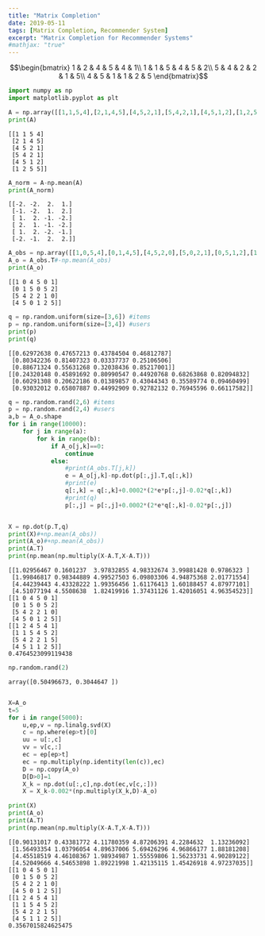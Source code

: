 ```yaml
---
title: "Matrix Completion"
date: 2019-05-11
tags: [Matrix Completion, Recommender System]
excerpt: "Matrix Completion for Recommender Systems"
#mathjax: "true"
---
```


$$\begin{bmatrix}
1 & 2 & 4 & 5 & 4 & 1\\
1 & 1 & 5 & 4 & 5 & 2\\
5 & 4 & 2 & 2 & 1 & 5\\
4 & 5 & 1 & 1 & 2 & 5
\end{bmatrix}$$



```python
import numpy as np
import matplotlib.pyplot as plt

A = np.array([[1,1,5,4],[2,1,4,5],[4,5,2,1],[5,4,2,1],[4,5,1,2],[1,2,5,5]])
print(A)
```

    [[1 1 5 4]
     [2 1 4 5]
     [4 5 2 1]
     [5 4 2 1]
     [4 5 1 2]
     [1 2 5 5]]



```python
A_norm = A-np.mean(A)
print(A_norm)
```

    [[-2. -2.  2.  1.]
     [-1. -2.  1.  2.]
     [ 1.  2. -1. -2.]
     [ 2.  1. -1. -2.]
     [ 1.  2. -2. -1.]
     [-2. -1.  2.  2.]]



```python
A_obs = np.array([[1,0,5,4],[0,1,4,5],[4,5,2,0],[5,0,2,1],[0,5,1,2],[1,2,0,5]])
A_o = A_obs.T#-np.mean(A_obs)
print(A_o)
```

    [[1 0 4 5 0 1]
     [0 1 5 0 5 2]
     [5 4 2 2 1 0]
     [4 5 0 1 2 5]]



```python
q = np.random.uniform(size=[3,6]) #items
p = np.random.uniform(size=[3,4]) #users
print(p)
print(q)
```

    [[0.62972638 0.47657213 0.43784504 0.46812787]
     [0.80342236 0.81407323 0.03337737 0.25106506]
     [0.88671324 0.55631268 0.32038436 0.85217001]]
    [[0.24320148 0.45891692 0.80990547 0.44920768 0.68263868 0.82094832]
     [0.60291308 0.20622186 0.01389857 0.43044343 0.35589774 0.09460499]
     [0.93032012 0.65807887 0.44992909 0.92782132 0.76945596 0.66117582]]



```python
q = np.random.rand(2,6) #items
p = np.random.rand(2,4) #users
a,b = A_o.shape
for i in range(10000):
    for j in range(a):
        for k in range(b):
            if A_o[j,k]==0:
                continue
            else:
                #print(A_obs.T[j,k])
                e = A_o[j,k]-np.dot(p[:,j].T,q[:,k])
                #print(e)
                q[:,k] = q[:,k]+0.0002*(2*e*p[:,j]-0.02*q[:,k])
                #print(q)
                p[:,j] = p[:,j]+0.0002*(2*e*q[:,k]-0.02*p[:,j])


X = np.dot(p.T,q)
print(X)#+np.mean(A_obs))
print(A_o)#+np.mean(A_obs))
print(A.T)
print(np.mean(np.multiply(X-A.T,X-A.T)))
```

    [[1.02956467 0.1601237  3.97832855 4.98332674 3.99881428 0.9786323 ]
     [1.99846817 0.98344889 4.99527503 6.09803306 4.94875368 2.01771554]
     [4.44239443 4.43328222 1.99356456 1.61176413 1.60188457 4.87977101]
     [4.51077194 4.5508638  1.82419916 1.37431126 1.42016051 4.96354523]]
    [[1 0 4 5 0 1]
     [0 1 5 0 5 2]
     [5 4 2 2 1 0]
     [4 5 0 1 2 5]]
    [[1 2 4 5 4 1]
     [1 1 5 4 5 2]
     [5 4 2 2 1 5]
     [4 5 1 1 2 5]]
    0.4764523099119438



```python
np.random.rand(2)
```




    array([0.50496673, 0.3044647 ])




```python

X=A_o
t=5
for i in range(5000):
    u,ep,v = np.linalg.svd(X)
    c = np.where(ep>t)[0]
    uu = u[:,c]
    vv = v[c,:]
    ec = ep[ep>t]
    ec = np.multiply(np.identity(len(c)),ec)
    D = np.copy(A_o)
    D[D>0]=1
    X_k = np.dot(u[:,c],np.dot(ec,v[c,:]))
    X = X_k-0.002*(np.multiply(X_k,D)-A_o)

print(X)
print(A_o)
print(A.T)
print(np.mean(np.multiply(X-A.T,X-A.T)))
```

    [[0.90131017 0.43381772 4.11780359 4.87206391 4.2284632  1.13236092]
     [1.56493354 1.03796054 4.89637006 5.69426296 4.96866177 1.88181208]
     [4.45518519 4.46108367 1.98934987 1.55559806 1.56233731 4.90289122]
     [4.52049666 4.54653898 1.89221998 1.42135115 1.45426918 4.97237035]]
    [[1 0 4 5 0 1]
     [0 1 5 0 5 2]
     [5 4 2 2 1 0]
     [4 5 0 1 2 5]]
    [[1 2 4 5 4 1]
     [1 1 5 4 5 2]
     [5 4 2 2 1 5]
     [4 5 1 1 2 5]]
    0.3567015824625475
